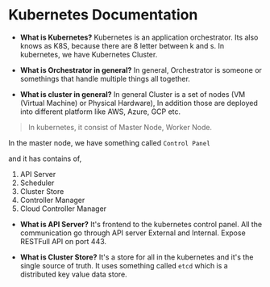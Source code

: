 # **Kubernetes Documentation**

* **What is Kubernetes?** Kubernetes is an application orchestrator. Its also knows as K8S, because there are 8 letter between k and s. In kubernetes, we have Kubernetes Cluster.

* **What is Orchestrator in general?** In general, Orchestrator is someone or somethings that handle multiple things all together.

* **What is cluster in general?** In general Cluster is a set of nodes (VM (Virtual Machine) or Physical Hardware), In addition those are deployed into different platform like AWS, Azure, GCP etc.

> In kubernetes, it consist of Master Node, Worker Node.

In the master node, we have something called ```Control Panel```

and it has contains of,

1. API Server
2. Scheduler
3. Cluster Store
4. Controller Manager
5. Cloud Controller Manager

* **What is API Server?** It's frontend to the kubernetes control panel. All the communication go through API server External and Internal. Expose RESTFull API on port 443.

* **What is Cluster Store?** It's a store for all in the kubernetes and it's the single source of truth. It uses something called ```etcd``` which is a distributed key value data store.
